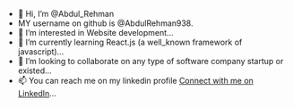 - 👋 Hi, I’m @Abdul_Rehman
- MY username on github is @AbdulRehman938.
- 👀 I’m interested in Website development...
- 🌱 I’m currently learning React.js (a well_known framework of javascript)...
- 💞️ I’m looking to collaborate on any  type of software company startup or existed...
- 📫 You can reach me on my linkedin profile [Connect with me on LinkedIn]([www.linkedin.com/in/abdul-rehman-50a117342](https://www.linkedin.com/in/abdul-rehman-50a117342/))...
